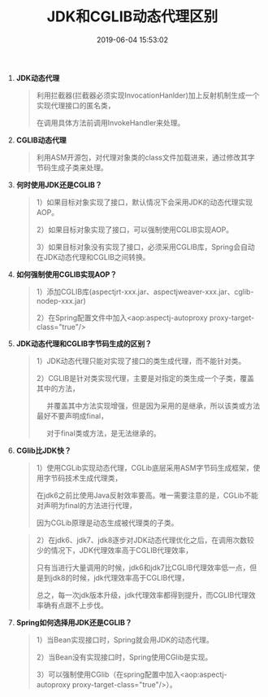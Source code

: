 ﻿---
layout: post
title:  "JDK和CGLIB动态代理区别"
date:   2019-06-04 15:53:02
categories: 
   - JDK
tags:
   - JDK
---

 1. **JDK动态代理**

    > 利用拦截器(拦截器必须实现InvocationHanlder)加上反射机制生成一个实现代理接口的匿名类，
    > 
    > 在调用具体方法前调用InvokeHandler来处理。

 2. **CGLIB动态代理**

    > 利用ASM开源包，对代理对象类的class文件加载进来，通过修改其字节码生成子类来处理。

 3. **何时使用JDK还是CGLIB？**

    > 1）如果目标对象实现了接口，默认情况下会采用JDK的动态代理实现AOP。
    > 
    > 2）如果目标对象实现了接口，可以强制使用CGLIB实现AOP。
    > 
    > 3）如果目标对象没有实现了接口，必须采用CGLIB库，Spring会自动在JDK动态代理和CGLIB之间转换。

 4. **如何强制使用CGLIB实现AOP？**

    > 1）添加CGLIB库(aspectjrt-xxx.jar、aspectjweaver-xxx.jar、cglib-nodep-xxx.jar)
    > 
    > 2）在Spring配置文件中加入<aop:aspectj-autoproxy proxy-target-class="true"/>

 5. **JDK动态代理和CGLIB字节码生成的区别？**

    > 1）JDK动态代理只能对实现了接口的类生成代理，而不能针对类。
    > 
    > 2）CGLIB是针对类实现代理，主要是对指定的类生成一个子类，覆盖其中的方法，
    > 
    >      并覆盖其中方法实现增强，但是因为采用的是继承，所以该类或方法最好不要声明成final，
    > 
    >      对于final类或方法，是无法继承的。

 6. **CGlib比JDK快？**

    > 1）使用CGLib实现动态代理，CGLib底层采用ASM字节码生成框架，使用字节码技术生成代理类，
    > 
    > 在jdk6之前比使用Java反射效率要高。唯一需要注意的是，CGLib不能对声明为final的方法进行代理，
    > 
    > 因为CGLib原理是动态生成被代理类的子类。

    > 2）在jdk6、jdk7、jdk8逐步对JDK动态代理优化之后，在调用次数较少的情况下，JDK代理效率高于CGLIB代理效率，
    > 
    > 只有当进行大量调用的时候，jdk6和jdk7比CGLIB代理效率低一点，但是到jdk8的时候，jdk代理效率高于CGLIB代理，
    > 
    > 总之，每一次jdk版本升级，jdk代理效率都得到提升，而CGLIB代理效率确有点跟不上步伐。

 7. **Spring如何选择用JDK还是CGLIB？**

    > 1）当Bean实现接口时，Spring就会用JDK的动态代理。
    > 
    > 2）当Bean没有实现接口时，Spring使用CGlib是实现。
    > 
    > 3）可以强制使用CGlib（在spring配置中加入<aop:aspectj-autoproxy
    > proxy-target-class="true"/>）。





